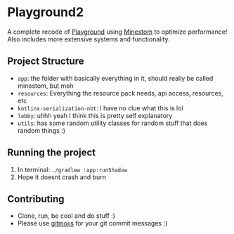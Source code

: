 # Playground2

A complete recode of [Playground](https://github.com/al3xwarrior/Playground) using [Minestom](https://minestom.net/) to optimize performance! Also includes more extensive systems and functionality.

## Project Structure
- `app`: the folder with basically everything in it, should really be called minestom, but meh
- `resources`: Everything the resource pack needs, api access, resources, etc
- `kotlinx-serialization-nbt`: I have no clue what this is lol
- `lobby`: uhhh yeah I think this is pretty self explanatory
- `utils`: has some random utility classes for random stuff that does random things :)

## Running the project
1. In terminal: `./gradlew :app:runShadow`
2. Hope it doesnt crash and burn

## Contributing
- Clone, run, be cool and do stuff :)
- Please use [gitmojis](https://plugins.jetbrains.com/plugin/12383-gitmoji-plus-commit-button) for your git commit messages :)
